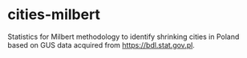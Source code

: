 # cities-milbert
Statistics for Milbert methodology to identify shrinking cities in Poland based on GUS data acquired from https://bdl.stat.gov.pl.
